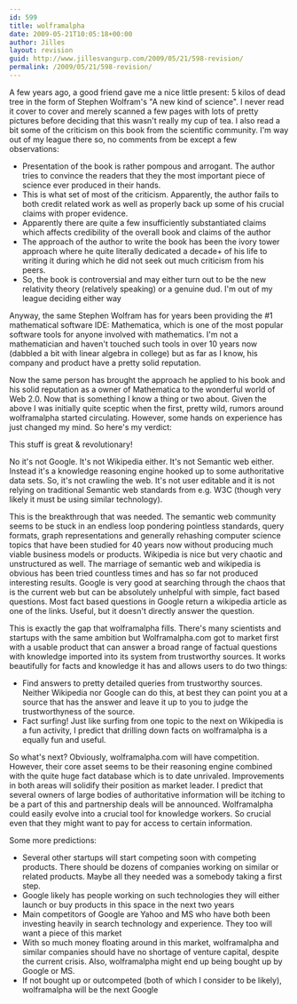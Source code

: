 ```yaml
---
id: 599
title: wolframalpha
date: 2009-05-21T10:05:18+00:00
author: Jilles
layout: revision
guid: http://www.jillesvangurp.com/2009/05/21/598-revision/
permalink: /2009/05/21/598-revision/
---
```

A few years ago, a good friend gave me a nice little present: 5 kilos of dead tree in the form of Stephen Wolfram's "A new kind of science". I never read it cover to cover and merely scanned a few pages with lots of pretty pictures before deciding that this wasn't really my cup of tea. I also read a bit some of the criticism on this book from the scientific community. I'm way out of my league there so, no comments from be except a few observations:
<ul>
	<li>Presentation of the book is rather pompous and arrogant. The author tries to convince the readers that they the most important piece of science ever produced in their hands.</li>
	<li>This is what set of most of the criticism. Apparently, the author fails to both credit related work as well as properly back up some of his crucial claims with proper evidence.</li>
	<li>Apparently there are quite a few insufficiently substantiated claims which affects credibility of the overall book and claims of the author</li>
	<li>The approach of the author to write the book has been the ivory tower approach where he quite literally dedicated a decade+ of his life to writing it during which he did not seek out much criticism from his peers.</li>
	<li>So, the book is controversial and may either turn out to be the new relativity theory (relatively speaking) or a genuine dud. I'm out of my league deciding either way</li>
</ul>

Anyway, the same Stephen Wolfram has for years been providing the #1 mathematical software IDE: Mathematica, which is one of the most popular software tools for anyone involved with mathematics. I'm not a mathematician and haven't touched such tools in over 10 years now (dabbled a bit with linear algebra in college) but as far as I know, his company and product have a pretty solid reputation.

Now the same person has brought the approach he applied to his book and his solid reputation as a owner of Mathematica to the wonderful world of Web 2.0. Now that is something I know a thing or two about. Given the above I was initially quite sceptic when the first, pretty wild, rumors around wolframalpha started circulating. However, some hands on experience has just changed my mind. So here's my verdict:

This stuff is great & revolutionary!

No it's not Google. It's not Wikipedia either. It's not Semantic web either. Instead it's a knowledge reasoning engine hooked up to some authoritative data sets. So, it's not crawling the web. It's not user editable and it is not relying on traditional Semantic web standards from e.g. W3C (though very likely it must be using similar technology).

This is the breakthrough that was needed. The semantic web community seems to be stuck in an endless loop pondering pointless standards, query formats, graph representations and generally rehashing computer science topics that have been studied for 40 years now without producing much viable business models or products. Wikipedia is nice but very chaotic and unstructured as well. The marriage of semantic web and wikipedia is obvious has been tried countless times and has so far not produced interesting results. Google is very good at searching through the chaos that is the current web but can be absolutely unhelpful with simple, fact based questions. Most fact based questions in Google return a wikipedia article as one of the links. Useful, but it doesn't directly answer the question.

This is exactly the gap that wolframalpha fills. There's many scientists and startups with the same ambition but Wolframalpha.com got to market first with a usable product that can answer a broad range of factual questions with knowledge imported into its system from trustworthy sources. It works beautifully for facts and knowledge it has and allows users to do two things:

<ul>
	<li>Find answers to pretty detailed queries from trustworthy sources. Neither Wikipedia nor Google can do this, at best they can point you at a source that has the answer and leave it up to you to judge the trustworthyness of the source.</li>
	<li>Fact surfing! Just like surfing from one topic to the next on Wikipedia is a fun activity, I predict that drilling down facts on wolframalpha is a equally fun and useful.</li>
</ul>

So what's next? Obviously, wolframalpha.com will have competition. However, their core asset seems to be their reasoning engine combined with the quite huge fact database which is to date unrivaled. Improvements in both areas will solidify their position as market leader. I predict that several owners of large bodies of authoritative information will be itching to be a part of this and partnership deals will be announced. Wolframalpha could easily evolve into a crucial tool for knowledge workers. So crucial even that they might want to pay for access to certain information.

Some more predictions:
<ul>
	<li>Several other startups will start competing soon with competing products. There should be dozens of companies working on similar or related products. Maybe all they needed was a somebody taking a first step.</li>
	<li>Google likely has people working on such technologies they will either launch or buy products in this space in the next two years</li>
	<li>Main competitors of Google are Yahoo and MS who have both been investing heavily in search technology and experience. They too will want a piece of this market</li>
	<li>With so much money floating around in this market, wolframalpha and similar companies should have no shortage of venture capital, despite the current crisis. Also, wolframalpha might end up being bought up by Google or MS.</li> 
	<li>If not bought up or outcompeted (both of which I consider to be likely), wolframalpha will be the next Google</li>
</ul>



